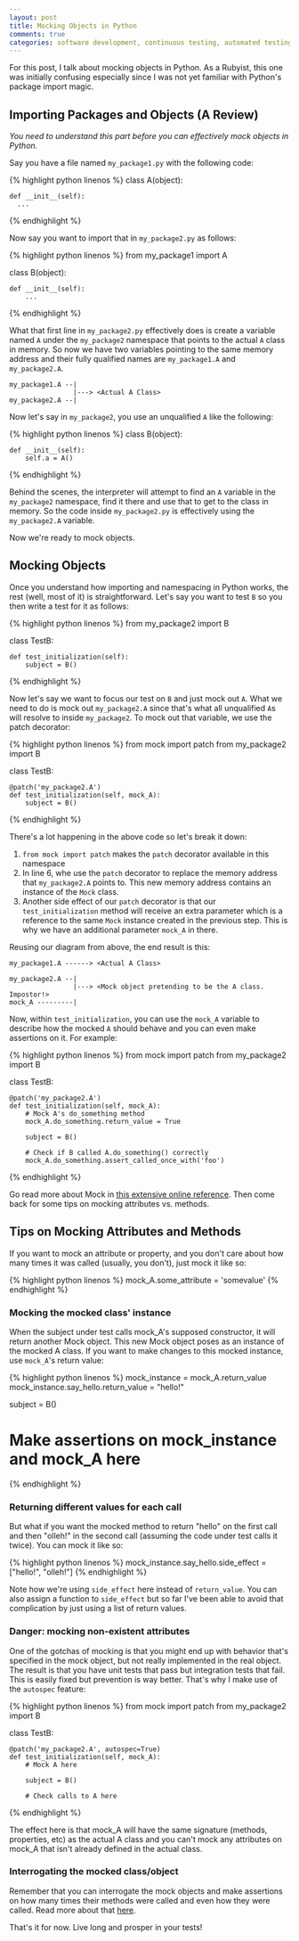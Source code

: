 ```yaml
---
layout: post
title: Mocking Objects in Python
comments: true
categories: software development, continuous testing, automated testing, tdd, bdd, python
---
```


For this post, I talk about mocking objects in Python. As a Rubyist, this one
was initially confusing especially since I was not yet familiar with Python's
package import magic.

## Importing Packages and Objects (A Review)

_You need to understand this part before you can effectively mock objects in Python._

Say you have a file named `my_package1.py` with the following code:

{% highlight python linenos %}
class A(object):

    def __init__(self):
      ...
{% endhighlight %}


Now say you want to import that in `my_package2.py` as follows:

{% highlight python linenos %}
from my_package1 import A

class B(object):

    def __init__(self):
        ...
{% endhighlight %}

What that first line in `my_package2.py` effectively does is create a variable
named `A` under the `my_package2` namespace that points to the actual `A` class
in memory. So now we have two variables pointing to the same memory address
and their fully qualified names are `my_package1.A` and `my_package2.A`.

    my_package1.A --|
                    |---> <Actual A Class>
    my_package2.A --|

Now let's say in `my_package2`, you use an unqualified `A` like the following:

{% highlight python linenos %}
class B(object):

    def __init__(self):
        self.a = A()
{% endhighlight %}

Behind the scenes, the interpreter will attempt to find an `A` variable in the
`my_package2` namespace, find it there and use that to get to the class in
memory. So the code inside `my_package2.py` is effectively using the
`my_package2.A` variable.

Now we're ready to mock objects.

## Mocking Objects

Once you understand how importing and namespacing in Python works, the rest
(well, most of it) is straightforward. Let's say you want to test `B` so you
then write a test for it as follows:

{% highlight python linenos %}
from my_package2 import B

class TestB:

    def test_initialization(self):
        subject = B()
{% endhighlight %}

Now let's say we want to focus our test on `B` and just mock out `A`. What we need
to do is mock out `my_package2.A` since that's what all unqualified `A`s will
resolve to inside `my_package2`. To mock out that variable, we use the patch
decorator:

{% highlight python linenos %}
from mock import patch
from my_package2 import B

class TestB:

    @patch('my_package2.A')
    def test_initialization(self, mock_A):
        subject = B()
{% endhighlight %}

There's a lot happening in the above code so let's break it down:

  1. `from mock import patch` makes the `patch` decorator available in this namespace
  1. In line 6, whe use the `patch` decorator to replace the memory address that `my_package2.A`
     points to. This new memory address contains an instance of the `Mock` class.
  1. Another side effect of our `patch` decorator is that our `test_initialization` method
     will receive an extra parameter which is a reference to the same `Mock` instance created
     in the previous step. This is why we have an additional parameter `mock_A` in there.

Reusing our diagram from above, the end result is this:

    my_package1.A ------> <Actual A Class>

    my_package2.A --|
                    |---> <Mock object pretending to be the A class. Impostor!>
    mock_A ---------|

Now, within `test_initialization`, you can use the `mock_A` variable to describe
how the mocked `A` should behave and you can even make assertions on it. For
example:

{% highlight python linenos %}
from mock import patch
from my_package2 import B

class TestB:

    @patch('my_package2.A')
    def test_initialization(self, mock_A):
        # Mock A's do_something method
        mock_A.do_something.return_value = True

        subject = B()

        # Check if B called A.do_something() correctly
        mock_A.do_something.assert_called_once_with('foo')
{% endhighlight %}

Go read more about Mock in [this extensive online reference](http://www.voidspace.org.uk/python/mock/).
Then come back for some tips on mocking attributes vs. methods.

## Tips on Mocking Attributes and Methods

If you want to mock an attribute or property, and you don't care about how
many times it was called (usually, you don't), just mock it like so:

{% highlight python linenos %}
  mock_A.some_attribute = 'somevalue'
{% endhighlight %}

### Mocking the mocked class' instance

When the subject under test calls mock_A's supposed constructor, it will
return another Mock object. This new Mock object poses as an instance
of the mocked A class. If you want to make changes to this mocked instance,
use `mock_A`'s return value:

{% highlight python linenos %}
mock_instance = mock_A.return_value
mock_instance.say_hello.return_value = "hello!"

subject = B()

# Make assertions on mock_instance and mock_A here
{% endhighlight %}

### Returning different values for each call

But what if you want the mocked method to return "hello" on the first call and
then "olleh!" in the second call (assuming the code under test calls it twice).
You can mock it like so:

{% highlight python linenos %}
mock_instance.say_hello.side_effect = ["hello!", "olleh!"]
{% endhighlight %}

Note how we're using `side_effect` here instead of `return_value`. You can also
assign a function to `side_effect` but so far I've been able to avoid that
complication by just using a list of return values.

### Danger: mocking non-existent attributes

One of the gotchas of mocking is that you might end up with behavior that's
specified in the mock object, but not really implemented in the real object.
The result is that you have unit tests that pass but integration tests that
fail. This is easily fixed but prevention is way better. That's why I make use
of the `autospec` feature:

{% highlight python linenos %}
from mock import patch
from my_package2 import B

class TestB:

    @patch('my_package2.A', autospec=True)
    def test_initialization(self, mock_A):
        # Mock A here

        subject = B()

        # Check calls to A here
{% endhighlight %}

The effect here is that mock_A will have the same signature (methods,
properties, etc) as the actual A class and you can't mock any attributes
on mock_A that isn't already defined in the actual class.

### Interrogating the mocked class/object

Remember that you can interrogate the mock objects and make assertions on
how many times their methods were called and even how they were called. Read
more about that [here](http://www.voidspace.org.uk/python/mock/mock.html#mock.Mock.assert_called_with).

That's it for now. Live long and prosper in your tests!
